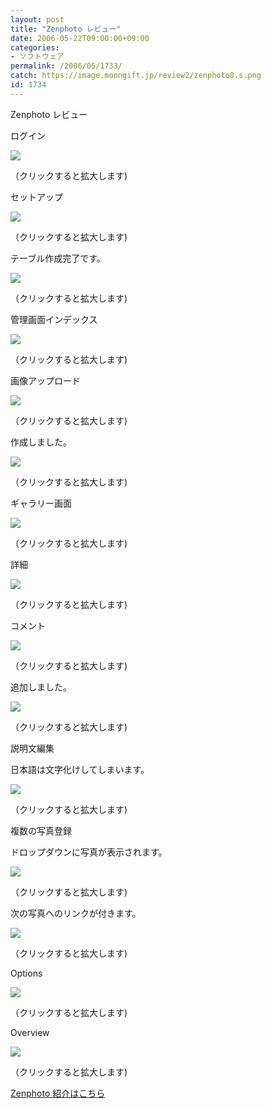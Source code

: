 ```yaml
---
layout: post
title: "Zenphoto レビュー"
date: 2006-05-22T09:00:00+09:00
categories:
- ソフトウェア
permalink: /2006/05/1733/
catch: https://image.moongift.jp/review2/zenphoto8.s.png
id: 1734
---
```

Zenphoto レビュー  
<!--more-->

ログイン

  

[![](https://image.moongift.jp/review2/zenphoto1.s.png)](https://image.moongift.jp/review2/zenphoto1.png)  
  
（クリックすると拡大します)

  

セットアップ

  

[![](https://image.moongift.jp/review2/zenphoto2.s.png)](https://image.moongift.jp/review2/zenphoto2.png)  
  
（クリックすると拡大します)

  

テーブル作成完了です。

  

[![](https://image.moongift.jp/review2/zenphoto3.s.png)](https://image.moongift.jp/review2/zenphoto3.png)  
  
（クリックすると拡大します)

  

管理画面インデックス

  

[![](https://image.moongift.jp/review2/zenphoto4.s.png)](https://image.moongift.jp/review2/zenphoto4.png)  
  
（クリックすると拡大します)

  

画像アップロード

  

[![](https://image.moongift.jp/review2/zenphoto5.s.png)](https://image.moongift.jp/review2/zenphoto5.png)  
  
（クリックすると拡大します)

  

作成しました。

  

[![](https://image.moongift.jp/review2/zenphoto6.s.png)](https://image.moongift.jp/review2/zenphoto6.png)  
  
（クリックすると拡大します)

  

ギャラリー画面

  

[![](https://image.moongift.jp/review2/zenphoto7.s.png)](https://image.moongift.jp/review2/zenphoto7.png)  
  
（クリックすると拡大します)

  

詳細

  

[![](https://image.moongift.jp/review2/zenphoto8.s.png)](https://image.moongift.jp/review2/zenphoto8.png)  
  
（クリックすると拡大します)

  

コメント

  

[![](https://image.moongift.jp/review2/zenphoto9.s.png)](https://image.moongift.jp/review2/zenphoto9.png)  
  
（クリックすると拡大します)

  

追加しました。

  

[![](https://image.moongift.jp/review2/zenphoto10.s.png)](https://image.moongift.jp/review2/zenphoto10.png)  
  
（クリックすると拡大します)

  

説明文編集

  

日本語は文字化けしてしまいます。

  

[![](https://image.moongift.jp/review2/zenphoto11.s.png)](https://image.moongift.jp/review2/zenphoto11.png)  
  
（クリックすると拡大します)

  

複数の写真登録

  

ドロップダウンに写真が表示されます。

  

[![](https://image.moongift.jp/review2/zenphoto12.s.png)](https://image.moongift.jp/review2/zenphoto12.png)  
  
（クリックすると拡大します)

  

次の写真へのリンクが付きます。

  

[![](https://image.moongift.jp/review2/zenphoto13.s.png)](https://image.moongift.jp/review2/zenphoto13.png)  
  
（クリックすると拡大します)

  

Options

  

[![](https://image.moongift.jp/review2/zenphoto14.s.png)](https://image.moongift.jp/review2/zenphoto14.png)  
  
（クリックすると拡大します)

  

Overview

  

[![](https://image.moongift.jp/review2/zenphoto15.s.png)](https://image.moongift.jp/review2/zenphoto15.png)  
  
（クリックすると拡大します)

  

[Zenphoto 紹介はこちら](http://oss.moongift.jp/intro/i-1730.html)

